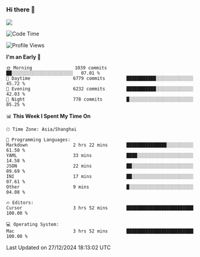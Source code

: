 ### Hi there 👋

<!--
**JJAYCHEN1e/jjaychen1e** is a ✨ _special_ ✨ repository because its `README.md` (this file) appears on your GitHub profile.

Here are some ideas to get you started:

- 🔭 I’m currently working on ...
- 🌱 I’m currently learning ...
- 👯 I’m looking to collaborate on ...
- 🤔 I’m looking for help with ...
- 💬 Ask me about ...
- 📫 How to reach me: ...
- 😄 Pronouns: ...
- ⚡ Fun fact: ...
-->

[![](https://github-readme-stats.vercel.app/api?username=jjaychen1e&show_icons=true)](https://github.com/jjaychen1e/github-readme-stats?count_private=true)

<!--START_SECTION:waka-->
![Code Time](http://img.shields.io/badge/Code%20Time-1%2C680%20hrs%2043%20mins-blue)

![Profile Views](http://img.shields.io/badge/Profile%20Views-1-blue)

**I'm an Early 🐤** 

```text
🌞 Morning                1039 commits        ██░░░░░░░░░░░░░░░░░░░░░░░   07.01 % 
🌆 Daytime                6779 commits        ███████████░░░░░░░░░░░░░░   45.72 % 
🌃 Evening                6232 commits        ███████████░░░░░░░░░░░░░░   42.03 % 
🌙 Night                  778 commits         █░░░░░░░░░░░░░░░░░░░░░░░░   05.25 % 
```


📊 **This Week I Spent My Time On** 

```text
🕑︎ Time Zone: Asia/Shanghai

💬 Programming Languages: 
Markdown                 2 hrs 22 mins       ███████████████░░░░░░░░░░   61.50 % 
YAML                     33 mins             ████░░░░░░░░░░░░░░░░░░░░░   14.58 % 
JSON                     22 mins             ██░░░░░░░░░░░░░░░░░░░░░░░   09.69 % 
INI                      17 mins             ██░░░░░░░░░░░░░░░░░░░░░░░   07.61 % 
Other                    9 mins              █░░░░░░░░░░░░░░░░░░░░░░░░   04.08 % 

🔥 Editors: 
Cursor                   3 hrs 52 mins       █████████████████████████   100.00 % 

💻 Operating System: 
Mac                      3 hrs 52 mins       █████████████████████████   100.00 % 
```


 Last Updated on 27/12/2024 18:13:02 UTC
<!--END_SECTION:waka-->
